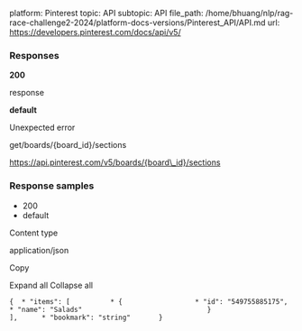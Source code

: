 platform: Pinterest
topic: API
subtopic: API
file_path: /home/bhuang/nlp/rag-race-challenge2-2024/platform-docs-versions/Pinterest_API/API.md
url: https://developers.pinterest.com/docs/api/v5/

### Responses

**200**

response

**default**

Unexpected error

get/boards/{board\_id}/sections

https://api.pinterest.com/v5/boards/{board\_id}/sections

### Response samples

* 200
* default

Content type

application/json

Copy

Expand all Collapse all

`{  * "items": [          * {                  * "id": "549755885175",                      * "name": "Salads"                               }                   ],      * "bookmark": "string"       }`